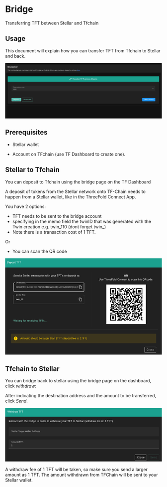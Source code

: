 # Bridge

Transferring TFT between Stellar and Tfchain

## Usage

This document will explain how you can transfer TFT from Tfchain to Stellar and back.

![bridge page](./img/bridge/bridge.png)

## Prerequisites

- Stellar wallet

- Account on TFchain (use TF Dashboard to create one).

## Stellar to Tfchain

You can deposit to Tfchain using the bridge page on the TF Dashboard

A deposit of tokens from the Stellar network onto TF-Chain needs to happen from a Stellar wallet, like in the ThreeFold Connect App.

You have 2 options:

- TFT needs to be sent to the bridge account
- specifying in the memo field the twinID that was generated with the Twin creation e.g. twin_110 (dont forget twin_)
- Note there is a transaction cost of 1 TFT.

Or

- You can scan the QR code

![bridge](./img/bridge/dashboard_bridge_deposit.png)

## Tfchain to Stellar

You can bridge back to stellar using the bridge page on the dashboard, click *withdraw*:

After indicating the destination address and the amount to be transferred, click *Send*.

![withdraw](./img/bridge/dashboard_bridge_withdraw.png)

A withdraw fee of 1 TFT will be taken, so make sure you send a larger amount as 1 TFT.
The amount withdrawn from TFChain will be sent to your Stellar wallet.
